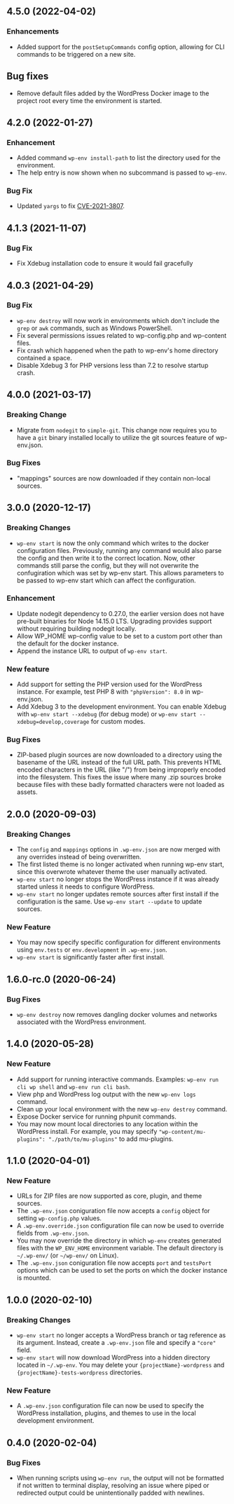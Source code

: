 ## 4.5.0 (2022-04-02)

### Enhancements
- Added support for the `postSetupCommands` config option, allowing for CLI commands to be triggered on a new site.

## Bug fixes
- Remove default files added by the WordPress Docker image to the project root every time the environment is started.

## 4.2.0 (2022-01-27)

### Enhancement
-   Added command `wp-env install-path` to list the directory used for the environment.
-   The help entry is now shown when no subcommand is passed to `wp-env`.

### Bug Fix
-   Updated `yargs` to fix [CVE-2021-3807](https://nvd.nist.gov/vuln/detail/CVE-2021-3807).

## 4.1.3 (2021-11-07)

### Bug Fix

-   Fix Xdebug installation code to ensure it would fail gracefully

## 4.0.3 (2021-04-29)

### Bug Fix

-   `wp-env destroy` will now work in environments which don't include the `grep` or `awk` commands, such as Windows PowerShell.
-   Fix several permissions issues related to wp-config.php and wp-content files.
-   Fix crash which happened when the path to wp-env's home directory contained a space.
-   Disable Xdebug 3 for PHP versions less than 7.2 to resolve startup crash.

## 4.0.0 (2021-03-17)

### Breaking Change

-   Migrate from `nodegit` to `simple-git`. This change now requires you to have a `git` binary installed locally to utilize the git sources feature of wp-env.json.

### Bug Fixes

-   "mappings" sources are now downloaded if they contain non-local sources.

## 3.0.0 (2020-12-17)

### Breaking Changes

-   `wp-env start` is now the only command which writes to the docker configuration files. Previously, running any command would also parse the config and then write it to the correct location. Now, other commands still parse the config, but they will not overwrite the confugiration which was set by wp-env start. This allows parameters to be passed to wp-env start which can affect the configuration.

### Enhancement

-   Update nodegit dependency to 0.27.0, the earlier version does not have pre-built binaries for Node 14.15.0 LTS. Upgrading provides support without requiring building nodegit locally.
-   Allow WP_HOME wp-config value to be set to a custom port other than the default for the docker instance.
-   Append the instance URL to output of `wp-env start`.

### New feature

-   Add support for setting the PHP version used for the WordPress instance. For example, test PHP 8 with `"phpVersion": 8.0` in wp-env.json.
-   Add Xdebug 3 to the development environment. You can enable Xdebug with `wp-env start --xdebug` (for debug mode) or `wp-env start --xdebug=develop,coverage` for custom modes.

### Bug Fixes

-   ZIP-based plugin sources are now downloaded to a directory using the basename of the URL instead of the full URL path. This prevents HTML encoded characters in the URL (like "/") from being improperly encoded into the filesystem. This fixes the issue where many .zip sources broke because files with these badly formatted characters were not loaded as assets.

## 2.0.0 (2020-09-03)

### Breaking Changes

-   The `config` and `mappings` options in `.wp-env.json` are now merged with any overrides instead of being overwritten.
-   The first listed theme is no longer activated when running wp-env start, since this overwrote whatever theme the user manually activated.
-   `wp-env start` no longer stops the WordPress instance if it was already started unless it needs to configure WordPress.
-   `wp-env start` no longer updates remote sources after first install if the configuration is the same. Use `wp-env start --update` to update sources.

### New Feature

-   You may now specify specific configuration for different environments using `env.tests` or `env.development` in `.wp-env.json`.
-   `wp-env start` is significantly faster after first install.

## 1.6.0-rc.0 (2020-06-24)

### Bug Fixes

-   `wp-env destroy` now removes dangling docker volumes and networks associated with the WordPress environment.

## 1.4.0 (2020-05-28)

### New Feature

-   Add support for running interactive commands. Examples: `wp-env run cli wp shell` and `wp-env run cli bash`.
-   View php and WordPress log output with the new `wp-env logs` command.
-   Clean up your local environment with the new `wp-env destroy` command.
-   Expose Docker service for running phpunit commands.
-   You may now mount local directories to any location within the WordPress install. For example, you may specify `"wp-content/mu-plugins": "./path/to/mu-plugins"` to add mu-plugins.

## 1.1.0 (2020-04-01)

### New Feature

-   URLs for ZIP files are now supported as core, plugin, and theme sources.
-   The `.wp-env.json` coniguration file now accepts a `config` object for setting `wp-config.php` values.
-   A `.wp-env.override.json` configuration file can now be used to override fields from `.wp-env.json`.
-   You may now override the directory in which `wp-env` creates generated files with the `WP_ENV_HOME` environment variable. The default directory is `~/.wp-env/` (or `~/wp-env/` on Linux).
-   The `.wp-env.json` coniguration file now accepts `port` and `testsPort` options which can be used to set the ports on which the docker instance is mounted.

## 1.0.0 (2020-02-10)

### Breaking Changes

-   `wp-env start` no longer accepts a WordPress branch or tag reference as its argument. Instead, create a `.wp-env.json` file and specify a `"core"` field.
-   `wp-env start` will now download WordPress into a hidden directory located in `~/.wp-env`. You may delete your `{projectName}-wordpress` and `{projectName}-tests-wordpress` directories.

### New Feature

-   A `.wp-env.json` configuration file can now be used to specify the WordPress installation, plugins, and themes to use in the local development environment.

## 0.4.0 (2020-02-04)

### Bug Fixes

-   When running scripts using `wp-env run`, the output will not be formatted if not written to terminal display, resolving an issue where piped or redirected output could be unintentionally padded with newlines.
